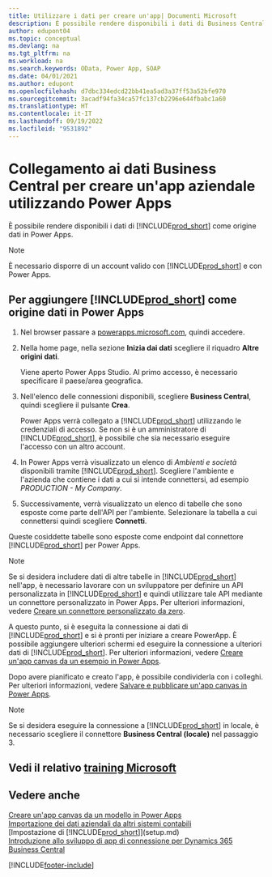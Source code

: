 ```yaml
---
title: Utilizzare i dati per creare un'app| Documenti Microsoft
description: È possibile rendere disponibili i dati di Business Central come origine dati e specificare un URL OData dei service Web per creare un'app aziendale utilizzando Power Apps.
author: edupont04
ms.topic: conceptual
ms.devlang: na
ms.tgt_pltfrm: na
ms.workload: na
ms.search.keywords: OData, Power App, SOAP
ms.date: 04/01/2021
ms.author: edupont
ms.openlocfilehash: d7dbc334edcd22bb41ea5ad3a37ff53a52bfe970
ms.sourcegitcommit: 3acadf94fa34ca57fc137cb2296e644fbabc1a60
ms.translationtype: HT
ms.contentlocale: it-IT
ms.lasthandoff: 09/19/2022
ms.locfileid: "9531892"
---
```

# <a name="connecting-to-your-business-central-data-to-build-a-business-app-using-power-apps"></a>Collegamento ai dati Business Central per creare un'app aziendale utilizzando Power Apps

È possibile rendere disponibili i dati di [!INCLUDE[prod_short](includes/prod_short.md)] come origine dati in Power Apps.  

> [!NOTE]  
> È necessario disporre di un account valido con [!INCLUDE[prod_short](includes/prod_short.md)] e con Power Apps.  

## <a name="to-add-prod_short-as-a-data-source-in-power-apps"></a>Per aggiungere [!INCLUDE[prod_short](includes/prod_short.md)] come origine dati in Power Apps

1. Nel browser passare a [powerapps.microsoft.com](https://powerapps.microsoft.com/), quindi accedere.
2. Nella home page, nella sezione **Inizia dai dati** scegliere il riquadro **Altre origini dati**.  

    Viene aperto Power Apps Studio. Al primo accesso, è necessario specificare il paese/area geografica.  
3. Nell'elenco delle connessioni disponibili, scegliere **Business Central**, quindi scegliere il pulsante **Crea**.

    Power Apps verrà collegato a [!INCLUDE[prod_short](includes/prod_short.md)] utilizzando le credenziali di accesso. Se non si è un amministratore di [!INCLUDE[prod_short](includes/prod_short.md)], è possibile che sia necessario eseguire l'accesso con un altro account.  

4. In Power Apps verrà visualizzato un elenco di *Ambienti e società* disponibili tramite [!INCLUDE[prod_short](includes/prod_short.md)]. Scegliere l'ambiente e l'azienda che contiene i dati a cui si intende connettersi, ad esempio *PRODUCTION - My Company*.  

5. Successivamente, verrà visualizzato un elenco di tabelle che sono esposte come parte dell'API per l'ambiente. Selezionare la tabella a cui connettersi quindi scegliere **Connetti**.

Queste cosiddette tabelle sono esposte come endpoint dal connettore [!INCLUDE[prod_short](includes/prod_short.md)] per Power Apps.  

> [!NOTE]
> Se si desidera includere dati di altre tabelle in [!INCLUDE[prod_short](includes/prod_short.md)] nell'app, è necessario lavorare con un sviluppatore per definire un API personalizzata in [!INCLUDE[prod_short](includes/prod_short.md)] e quindi utilizzare tale API mediante un connettore personalizzato in Power Apps. Per ulteriori informazioni, vedere [Creare un connettore personalizzato da zero](/connectors/custom-connectors/define-blank).  

A questo punto, si è eseguita la connessione ai dati di [!INCLUDE[prod_short](includes/prod_short.md)] e si è pronti per iniziare a creare PowerApp. È possibile aggiungere ulteriori schermi ed eseguire la connessione a ulteriori dati di [!INCLUDE[prod_short](includes/prod_short.md)]. Per ulteriori informazioni, vedere [Creare un'app canvas da un esempio in Power Apps](/powerapps/maker/canvas-apps/open-and-run-a-sample-app).  

Dopo avere pianificato e creato l'app, è possibile condividerla con i colleghi. Per ulteriori informazioni, vedere [Salvare e pubblicare un'app canvas in Power Apps](/powerapps/maker/canvas-apps/save-publish-app).  

> [!NOTE]
> Se si desidera eseguire la connessione a [!INCLUDE[prod_short](includes/prod_short.md)] in locale, è necessario scegliere il connettore **Business Central (locale)** nel passaggio 3.  

## <a name="see-related-microsoft-training"></a>Vedi il relativo [training Microsoft](/training/paths/power-apps-power-automate-business-central/)

## <a name="see-also"></a>Vedere anche

[Creare un'app canvas da un modello in Power Apps](/powerapps/maker/canvas-apps/get-started-test-drive)  
[Importazione dei dati aziendali da altri sistemi contabili](across-import-data-configuration-packages.md)  
[Impostazione di [!INCLUDE[prod_short](includes/prod_short.md)]](setup.md)  
[Introduzione allo sviluppo di app di connessione per Dynamics 365 Business Central](/dynamics365/business-central/dev-itpro/developer/devenv-develop-connect-apps)  


[!INCLUDE[footer-include](includes/footer-banner.md)]
